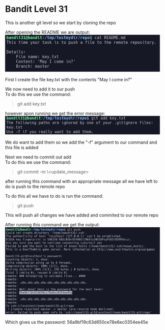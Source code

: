 # Bandit Level 31  
  
This is another git level so we start by cloning the repo  
  
After opening the README we are output:  
![080c0f58.png](../src/080c0f58.png)  
  
First I create the file key.txt with the contents "May I come in?"  
  
We now need to add it to our push  
To do this we use the command:  
> git add key.txt  
  
however apon running we get the error message:  
![a866e96e.png](../src/a866e96e.png)  
  
We do want to add them so we add the "-f" argument to our command and this file is added  
  
Next we need to commit out add  
To do this we use the command:  
> git commit -m \\<update_message>  
  
after running this command with an appropriate message all we have left to do is push to the remote repo  
  
To do this all we have to do is run the command:  
> git push  
  
This will push all changes we have added and commited to our remote repo  
  
After running this command we get the output:  
![1f17e188.png](../src/1f17e188.png)  
  
Which gives us the password: 56a9bf19c63d650ce78e6ec0354ee45e  
